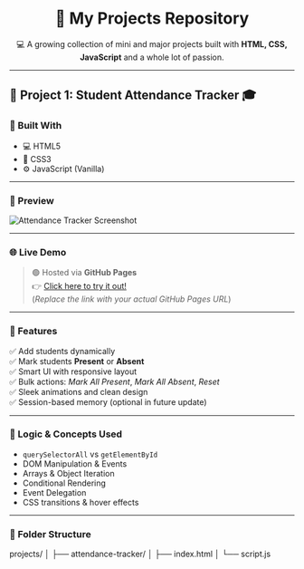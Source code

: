 <h1 align="center">🚀 My Projects Repository</h1>
<p align="center">
  💻 A growing collection of mini and major projects built with <strong>HTML, CSS, JavaScript</strong> and a whole lot of passion.
</p>

---

## 📁 Project 1: **Student Attendance Tracker** 🎓

### 🔧 Built With
- 💻 HTML5
- 🎨 CSS3
- ⚙️ JavaScript (Vanilla)

---

### 📸 Preview
![Attendance Tracker Screenshot](https://via.placeholder.com/800x400?text=Demo+Screenshot) <!-- Replace with actual screenshot if needed -->

---

### 🌐 Live Demo
> 🟢 Hosted via **GitHub Pages**  
👉 [Click here to try it out!](https://your-username.github.io/attendance-tracker/)  
(*Replace the link with your actual GitHub Pages URL*)

---

### 🎯 Features
✅ Add students dynamically  
✅ Mark students **Present** or **Absent**  
✅ Smart UI with responsive layout  
✅ Bulk actions: *Mark All Present*, *Mark All Absent*, *Reset*  
✅ Sleek animations and clean design  
✅ Session-based memory (optional in future update)

---

### 🧠 Logic & Concepts Used
- `querySelectorAll` vs `getElementById`
- DOM Manipulation & Events
- Arrays & Object Iteration
- Conditional Rendering
- Event Delegation
- CSS transitions & hover effects

---

### 📂 Folder Structure
projects/
│
├── attendance-tracker/
│ ├── index.html
│ └── script.js
